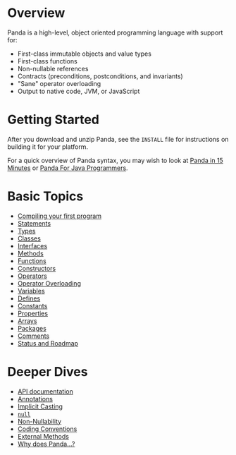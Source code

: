 Overview
========

Panda is a high-level, object oriented programming language with support for:

* First-class immutable objects and value types
* First-class functions
* Non-nullable references
* Contracts (preconditions, postconditions, and invariants)
* "Sane" operator overloading
* Output to native code, JVM, or JavaScript

Getting Started
===============

After you download and unzip Panda, see the `INSTALL` file for instructions on
building it for your platform.

For a quick overview of Panda syntax, you may wish to look at 
[Panda in 15 Minutes](PandaIn15Minutes.panda) or 
[Panda For Java Programmers](pandaForJavaProgrammers.html).

Basic Topics
============

* [Compiling your first program](gettingStarted.html)
* [Statements](statements.html)
* [Types](types.html)
* [Classes](classes.html)
* [Interfaces](interfaces.html)
* [Methods](methods.html)
* [Functions](functions.html)
* [Constructors](constructors.html)
* [Operators](operators.html)
* [Operator Overloading](operatorOverloading.html)
* [Variables](variables.html)
* [Defines](defines.html)
* [Constants](constants.html)
* [Properties](properties.html)
* [Arrays](arrays.html)
* [Packages](packages.html)
* [Comments](comments.html)
* [Status and Roadmap](status.html)

Deeper Dives
============

* [API documentation](api/index.html)
* [Annotations](annotations.html)
* [Implicit Casting](implicitCasting.html)
* [`null`](null.html)
* [Non-Nullability](nonNullability.html)
* [Coding Conventions](codingConventions.html)
* [External Methods](externalMethods.html)
* [Why does Panda...?](rationales.html)

